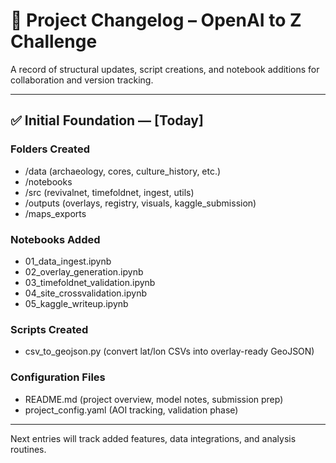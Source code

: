 # 📘 Project Changelog – OpenAI to Z Challenge

A record of structural updates, script creations, and notebook additions for collaboration and version tracking.

---

## ✅ Initial Foundation — [Today]

### Folders Created
- /data (archaeology, cores, culture_history, etc.)
- /notebooks
- /src (revivalnet, timefoldnet, ingest, utils)
- /outputs (overlays, registry, visuals, kaggle_submission)
- /maps_exports

### Notebooks Added
- 01_data_ingest.ipynb
- 02_overlay_generation.ipynb
- 03_timefoldnet_validation.ipynb
- 04_site_crossvalidation.ipynb
- 05_kaggle_writeup.ipynb

### Scripts Created
- csv_to_geojson.py (convert lat/lon CSVs into overlay-ready GeoJSON)

### Configuration Files
- README.md (project overview, model notes, submission prep)
- project_config.yaml (AOI tracking, validation phase)

---

Next entries will track added features, data integrations, and analysis routines.

